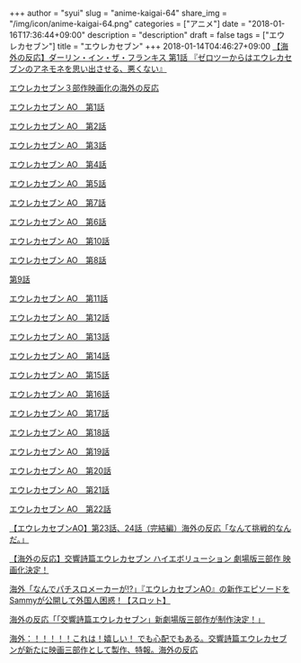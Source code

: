 +++
author = "syui"
slug = "anime-kaigai-64"
share_img = "/img/icon/anime-kaigai-64.png"
categories = ["アニメ"]
date = "2018-01-16T17:36:44+09:00"
description = "description"
draft = false
tags = ["エウレカセブン"]
title = "エウレカセブン"
+++
<span class="update-time">2018-01-14T04:46:27+09:00</span> <a href="https://dsara.blog.fc2.com/blog-entry-2937.html" rel="nofollow" target="_blank" title="【海外の反応】ダーリン・イン・ザ・フランキス 第1話 『ゼロツーからはエウレカセブンのアネモネを思い出させる、悪くない』">【海外の反応】ダーリン・イン・ザ・フランキス 第1話 『ゼロツーからはエウレカセブンのアネモネを思い出させる、悪くない』</a>



<a href="http://animekaigai.blogspot.com/2017/03/blog-post_3.html" rel="nofollow" target="_blank" title=" エウレカセブン３部作映画化の海外の反応"> エウレカセブン３部作映画化の海外の反応</a>

<a href="http://cough.cocolog-nifty.com/blog/2012/04/ao1-f639.html" rel="nofollow" target="_blank" title="エウレカセブン AO　第1話">エウレカセブン AO　第1話</a>

<a href="http://cough.cocolog-nifty.com/blog/2012/04/ao2-795f.html" rel="nofollow" target="_blank" title="エウレカセブン AO　第2話">エウレカセブン AO　第2話</a>

<a href="http://cough.cocolog-nifty.com/blog/2012/04/ao3-edba.html" rel="nofollow" target="_blank" title="エウレカセブン AO　第3話">エウレカセブン AO　第3話</a>

<a href="http://cough.cocolog-nifty.com/blog/2012/05/ao4-7918.html" rel="nofollow" target="_blank" title="エウレカセブン AO　第4話">エウレカセブン AO　第4話</a>

<a href="http://cough.cocolog-nifty.com/blog/2012/05/ao5-6237.html" rel="nofollow" target="_blank" title="エウレカセブン AO　第5話">エウレカセブン AO　第5話</a>

<a href="http://cough.cocolog-nifty.com/blog/2012/05/ao7-14b0.html" rel="nofollow" target="_blank" title="エウレカセブン AO　第7話">エウレカセブン AO　第7話</a>

<a href="http://cough.cocolog-nifty.com/blog/2012/05/post-47dd.html" rel="nofollow" target="_blank" title="エウレカセブン AO　第6話">エウレカセブン AO　第6話</a>

<a href="http://cough.cocolog-nifty.com/blog/2012/06/ao10-0726.html" rel="nofollow" target="_blank" title="エウレカセブン AO　第10話">エウレカセブン AO　第10話</a>

<a href="http://cough.cocolog-nifty.com/blog/2012/06/ao8-244e.html" rel="nofollow" target="_blank" title="エウレカセブン AO　第8話">エウレカセブン AO　第8話</a>

<a href="http://cough.cocolog-nifty.com/blog/2012/06/post-3d51.html" rel="nofollow" target="_blank" title="第9話">第9話</a>

<a href="http://cough.cocolog-nifty.com/blog/2012/07/ao11-695f.html" rel="nofollow" target="_blank" title="エウレカセブン AO　第11話">エウレカセブン AO　第11話</a>

<a href="http://cough.cocolog-nifty.com/blog/2012/07/ao12-4dbc.html" rel="nofollow" target="_blank" title="エウレカセブン AO　第12話">エウレカセブン AO　第12話</a>

<a href="http://cough.cocolog-nifty.com/blog/2012/07/ao13-1001.html" rel="nofollow" target="_blank" title="エウレカセブン AO　第13話">エウレカセブン AO　第13話</a>

<a href="http://cough.cocolog-nifty.com/blog/2012/07/ao14-e654.html" rel="nofollow" target="_blank" title="エウレカセブン AO　第14話">エウレカセブン AO　第14話</a>

<a href="http://cough.cocolog-nifty.com/blog/2012/07/ao15-b73d.html" rel="nofollow" target="_blank" title="エウレカセブン AO　第15話">エウレカセブン AO　第15話</a>

<a href="http://cough.cocolog-nifty.com/blog/2012/08/ao16-6b4d.html" rel="nofollow" target="_blank" title="エウレカセブン AO　第16話">エウレカセブン AO　第16話</a>

<a href="http://cough.cocolog-nifty.com/blog/2012/08/ao17-b62a.html" rel="nofollow" target="_blank" title="エウレカセブン AO　第17話">エウレカセブン AO　第17話</a>

<a href="http://cough.cocolog-nifty.com/blog/2012/09/ao18-c156.html" rel="nofollow" target="_blank" title="エウレカセブン AO　第18話">エウレカセブン AO　第18話</a>

<a href="http://cough.cocolog-nifty.com/blog/2012/09/ao19-mbs22cbctb.html" rel="nofollow" target="_blank" title="エウレカセブン AO　第19話">エウレカセブン AO　第19話</a>

<a href="http://cough.cocolog-nifty.com/blog/2012/09/ao20-94b7.html" rel="nofollow" target="_blank" title="エウレカセブン AO　第20話">エウレカセブン AO　第20話</a>

<a href="http://cough.cocolog-nifty.com/blog/2012/09/ao21-0309.html" rel="nofollow" target="_blank" title="エウレカセブン AO　第21話">エウレカセブン AO　第21話</a>

<a href="http://cough.cocolog-nifty.com/blog/2012/10/ao22-3840.html" rel="nofollow" target="_blank" title="エウレカセブン AO　第22話">エウレカセブン AO　第22話</a>

<a href="http://cough.cocolog-nifty.com/blog/2012/11/ao2324-cb87.html" rel="nofollow" target="_blank" title="【エウレカセブンAO】第23話、24話（完結編）海外の反応「なんて挑戦的なんだ。」">【エウレカセブンAO】第23話、24話（完結編）海外の反応「なんて挑戦的なんだ。」</a>

<a href="http://cough.cocolog-nifty.com/blog/2017/03/post-985d.html" rel="nofollow" target="_blank" title="【海外の反応】交響詩篇エウレカセブン ハイエボリューション 劇場版三部作 映画化決定！">【海外の反応】交響詩篇エウレカセブン ハイエボリューション 劇場版三部作 映画化決定！</a>

<a href="http://darekare.jp/kaigaianime/eureka-seven-ao-pachislot" rel="nofollow" target="_blank" title="海外「なんでパチスロメーカーが!?」『エウレカセブンAO』の新作エピソードをSammyが公開して外国人困惑！【スロット】">海外「なんでパチスロメーカーが!?」『エウレカセブンAO』の新作エピソードをSammyが公開して外国人困惑！【スロット】</a>

<a href="http://honyakutyuihou.hatenablog.com/entry/2017/03/17/142651" rel="nofollow" target="_blank" title="海外の反応「「交響詩篇エウレカセブン」新劇場版三部作が制作決定！」">海外の反応「「交響詩篇エウレカセブン」新劇場版三部作が制作決定！」</a>

<a href="http://jipangnet.blog.fc2.com/blog-entry-3484.html" rel="nofollow" target="_blank" title=" 海外：！！！！！これは！嬉しい！ でも心配でもある。交響詩篇エウレカセブンが新たに映画三部作として製作、特報。海外の反応"> 海外：！！！！！これは！嬉しい！ でも心配でもある。交響詩篇エウレカセブンが新たに映画三部作として製作、特報。海外の反応</a>
